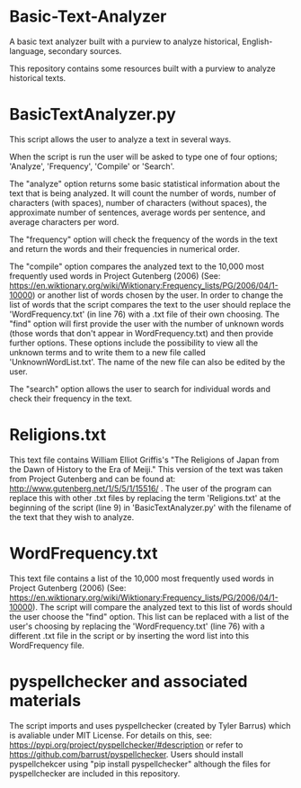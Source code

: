 # Basic-Text-Analyzer
A basic text analyzer built with a purview to analyze historical, English-language, secondary sources.

This repository contains some resources built with a purview to analyze historical texts.

# BasicTextAnalyzer.py
This script allows the user to analyze a text in several ways.

When the script is run the user will be asked to type one of four options; 'Analyze', 'Frequency', 'Compile' or 'Search'.

The "analyze" option returns some basic statistical information about the text that is being analyzed. It will count the number of words, number of characters (with spaces), number of characters (without spaces), the approximate number of sentences, average words per sentence, and average characters per word.

The "frequency" option will check the frequency of the words in the text and return the words and their frequencies in numerical order.

The "compile" option compares the analyzed text to the 10,000 most frequently used words in Project Gutenberg (2006) (See: https://en.wiktionary.org/wiki/Wiktionary:Frequency_lists/PG/2006/04/1-10000) or another list of words chosen by the user. In order to change the list of words that the script compares the text to the user should replace the 'WordFrequency.txt' (in line 76) with a .txt file of their own choosing. The "find" option will first provide the user with the number of unknown words (those words that don't appear in WordFrequency.txt) and then provide further options. These options include the possibility to view all the unknown terms and to write them to a new file called 'UnknownWordList.txt'. The name of the new file can also be edited by the user.

The "search" option allows the user to search for individual words and check their frequency in the text.

# Religions.txt
This text file contains William Elliot Griffis's "The Religions of Japan from the Dawn of History to the Era of Meiji." This version of the text was taken from Project Gutenberg and can be found at: http://www.gutenberg.net/1/5/5/1/15516/ . The user of the program can replace this with other .txt files by replacing the term 'Religions.txt' at the beginning of the script (line 9) in 'BasicTextAnalyzer.py' with the filename of the text that they wish to analyze. 

# WordFrequency.txt
This text file contains a list of the 10,000 most frequently used words in Project Gutenberg (2006) (See: https://en.wiktionary.org/wiki/Wiktionary:Frequency_lists/PG/2006/04/1-10000). The script will compare the analyzed text to this list of words should the user choose the "find" option. This list can be replaced with a list of the user's choosing by replacing the 'WordFrequency.txt' (line 76) with a different .txt file in the script or by inserting the word list into this WordFrequency file.

# pyspellchecker and associated materials
The script imports and uses pyspellchecker (created by Tyler Barrus) which is avaliable under MIT License. For details on this, see: https://pypi.org/project/pyspellchecker/#description or refer to https://github.com/barrust/pyspellchecker. Users should install pyspellchekcer using "pip install pyspellchecker" although the files for pyspellchecker are included in this repository.
